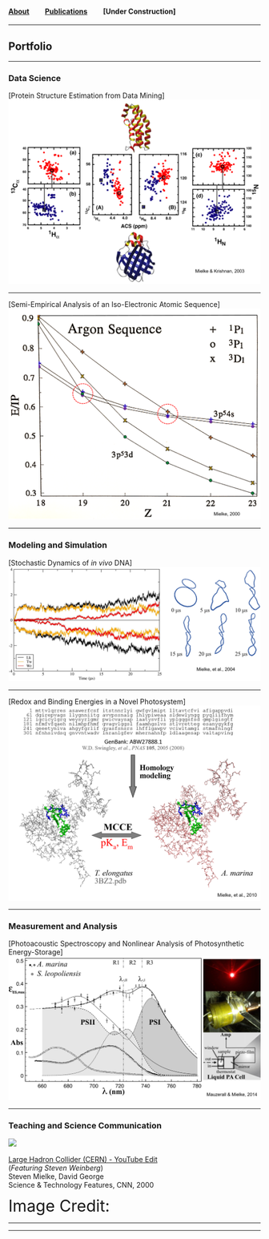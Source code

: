 #### [About](/About.md) <!--&emsp;&emsp;Research--> &emsp;&emsp;[Publications](/Publications.md) &emsp;&emsp;\[Under Construction\]

---

## Portfolio

---

### Data Science 

[Protein Structure Estimation from Data Mining]<!-- (/sample_page) -->
<img src="images/Bioinf-03_Fig1_color-3.png?raw=true"/>

---
[Semi-Empirical Analysis of an Iso-Electronic Atomic Sequence]<!-- (/pdf/sample_presentation.pdf) -->
<img src="images/Ar-sequence.png?raw=true"/>

<!-- ---
[Project 3 Title](http://example.com/)
-->
---

### Modeling and Simulation

[Stochastic Dynamics of *in vivo* DNA]<!-- (http://example.com/) -->
<img src="images/twin-loop2.png?raw=true"/>

---

[Redox and Binding Energies in a Novel Photosystem]<!-- (http://example.com/) -->
<img src="images/AM-homology.png?raw=true"/>

<!-- ---
- [Project 3 Title](http://example.com/)
- [Project 4 Title](http://example.com/)
- [Project 5 Title](http://example.com/)
-->
---

### Measurement and Analysis

[Photoacoustic Spectroscopy and Nonlinear Analysis of Photosynthetic Energy-Storage]<!-- (http://example.com/) -->
<img src="images/Biophys-of-PS_Figs.png?raw=true"/>

<!--
- [Project 1 Title](http://example.com/)
- [Project 2 Title](http://example.com/)
- [Project 3 Title](http://example.com/)
- [Project 4 Title](http://example.com/)
- [Project 5 Title](http://example.com/)
-->
---

### Teaching and Science Communication  

<img src="images/LHC.png?raw=true"/>

[Large Hadron Collider (CERN) - YouTube Edit](https://www.youtube.com/watch?v=o9c60oj-7og)  
(*Featuring Steven Weinberg*)  
Steven Mielke, David George  
Science & Technology Features, CNN, 2000  
<!--<span style="font-size:4em;">...</span>-->
<font size="6">Image Credit:</font> 

<!--
- [Project 1 Title](http://example.com/)
- [Project 2 Title](http://example.com/)
- [Project 3 Title](http://example.com/)
- [Project 4 Title](http://example.com/)
- [Project 5 Title](http://example.com/)
-->
---
---
<!-- <p style="font-size:11px">Page template forked from <a href="https://github.com/evanca/quick-portfolio">evanca</a></p> -->
<!-- Remove above link if you don't want to attribute -->
